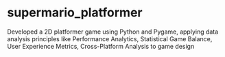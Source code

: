 # supermario_platformer
Developed a 2D platformer game using Python and Pygame, applying data analysis principles like Performance Analytics, Statistical Game Balance, User Experience Metrics, Cross-Platform Analysis to game design 
